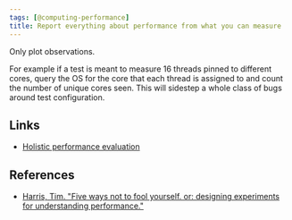 ```yaml
---
tags: [@computing-performance]
title: Report everything about performance from what you can measure
---
```


Only plot observations.

For example if a test is meant to measure 16 threads pinned to different cores, query the OS for the core that each thread is assigned to and count the number of unique cores seen. This will sidestep a whole class of bugs around test configuration.

## Links
- [Holistic performance evaluation](202004021252.md)

## References
- [Harris, Tim. "Five ways not to fool yourself. or: designing experiments for understanding performance."](refs/harris-tim_five-ways.pdf)
